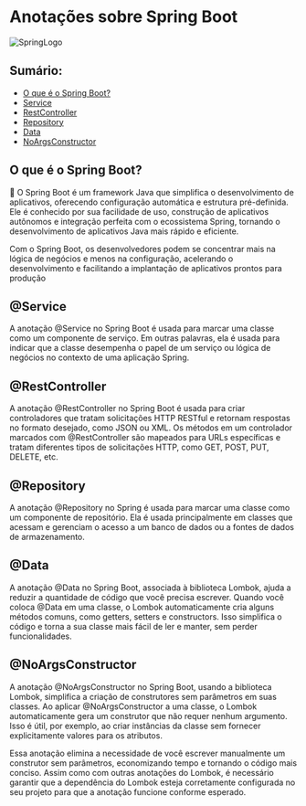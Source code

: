 # Anotações sobre Spring Boot

![SpringLogo](https://miro.medium.com/v2/resize:fit:600/1*ljHUhFnaBissdRBe7DIo6g.png)

## Sumário:
- [O que é o Spring Boot?](#resumo)
- [Service](#service)
- [RestController](#restcontroller)
- [Repository](#repository)
- [Data](#data)
- [NoArgsConstructor](#noargsconstructor)




<a name="resumo"></a>
## O que é o Spring Boot?

:pushpin:	O Spring Boot é um framework Java que simplifica o desenvolvimento de aplicativos, oferecendo configuração automática e estrutura pré-definida. Ele é conhecido por sua facilidade de uso, construção de aplicativos autônomos e integração perfeita com o ecossistema Spring, tornando o desenvolvimento de aplicativos Java mais rápido e eficiente. 

Com o Spring Boot, os desenvolvedores podem se concentrar mais na lógica de negócios e menos na configuração, acelerando o desenvolvimento e facilitando a implantação de aplicativos prontos para produção

<a name="service"></a>
## @Service

A anotação @Service no Spring Boot é usada para marcar uma classe como um componente de serviço. Em outras palavras, ela é usada para indicar que a classe desempenha o papel de um serviço ou lógica de negócios no contexto de uma aplicação Spring. 



<a name="restcontroller"></a>
## @RestController 

A anotação @RestController no Spring Boot é usada para criar controladores que tratam solicitações HTTP RESTful e retornam respostas no formato desejado, como JSON ou XML. Os métodos em um controlador marcados com @RestController são mapeados para URLs específicas e tratam diferentes tipos de solicitações HTTP, como GET, POST, PUT, DELETE, etc.



<a name="repository"></a>
## @Repository 

A anotação @Repository no Spring é usada para marcar uma classe como um componente de repositório. Ela é usada principalmente em classes que acessam e gerenciam o acesso a um banco de dados ou a fontes de dados de armazenamento. 



<a name="data"></a>
## @Data 

A anotação @Data no Spring Boot, associada à biblioteca Lombok, ajuda a reduzir a quantidade de código que você precisa escrever. Quando você coloca @Data em uma classe, o Lombok automaticamente cria alguns métodos comuns, como getters, setters e constructors. Isso simplifica o código e torna a sua classe mais fácil de ler e manter, sem perder funcionalidades. 



<a name="noargsconstructor"></a>
## @NoArgsConstructor

A anotação @NoArgsConstructor no Spring Boot, usando a biblioteca Lombok, simplifica a criação de construtores sem parâmetros em suas classes. Ao aplicar @NoArgsConstructor a uma classe, o Lombok automaticamente gera um construtor que não requer nenhum argumento. Isso é útil, por exemplo, ao criar instâncias da classe sem fornecer explicitamente valores para os atributos.

Essa anotação elimina a necessidade de você escrever manualmente um construtor sem parâmetros, economizando tempo e tornando o código mais conciso. Assim como com outras anotações do Lombok, é necessário garantir que a dependência do Lombok esteja corretamente configurada no seu projeto para que a anotação funcione conforme esperado.






